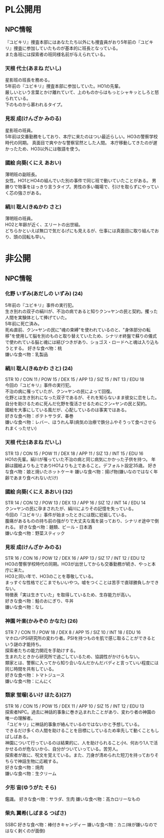
# PL公開用
## NPC情報
『ユビキリ』捜査本部にはあなたたち以外にも捜査員がおり5年前の『ユビキリ』捜査に参加していたものが基本的に班長となっている。  
また各班には探索者の班同様名前が与えられている。  

### 天根 代士(あまね だいし)
星影班の班長を務める。  
5年前の『ユビキリ』捜査本部に参加していた。HO1の先輩。  
厳しいという言葉とかけ離れていて、上のものからはもっとシャキッとしろと怒られている。  
下のものから慕われるタイプ。  

### 見坂 成(けんざか みのる)
星影班の班員。  
5年前は交番勤務をしており、本庁に来たのはつい最近らしい。HO3の警察学校時代の同期。
真面目で爽やかな警察官然とした人間。
本庁移動してきたのが遅かったため、HO3以外には敬語を使う。  

### 國絵 向葵(くにえ あおい)
薄明班の副班長。  
女性。HO1とHO4の組んでいた別の事件で同じ班で動いていたことがある。
男勝りで物事をはっきり言うタイプ。男性の多い職場で、引けを取らずにやっていく芯の強さがある。  

### 絹川 聡人(きぬかわ さと)
薄明班の班員。  
HO2と年齢が近く、エリートの出世組。  
どちらかといえば無口で気だるげにも見えるが、仕事には真面目に取り組んでおり、頭の回転も早い。  


# 非公開
## NPC情報
### 化野 いずみ(あだしの いずみ) (24)
5年前の『ユビキリ』事件の実行犯。  
生き別れの双子の絹川が、不治の病であると知りクン=ヤンの民と契約。攫った人間を実験体として捧げていた。  
5年前に死亡済み。  
死ぬ直前、クン=ヤンの民に"魂の束縛"を使われているのと、"身体部分の転移"を使用して脳を別のものと取り替えていたため、シナリオ終盤で蘇りの儀式で使われている脳と魂には結びつきがあり、ショゴス・ロードへと魂は入り込もうとする。
好きな食べ物：桃  
嫌いな食べ物：乳製品  

### 絹川 聡人(きぬかわ さと) (24)
STR 10 / CON 11 / POW 15 / DEX 15 / APP 13 / SIZ 15 / INT 13 / EDU 18  
今回の『ユビキリ』事件の実行犯。  
不治の病に罹っていたが、クン=ヤンの民によって回復。  
化野とは生き別れになった双子であるが、それを知らないまま彼女に恋をした。  
自分を助けるために死んだ化野を復活させるためにクン=ヤンの民と契約。  
國絵を大事にしている風だが、心配しているのは事実ではある。  
好きな食べ物：ポテトサラダ、春巻  
嫌いな食べ物：レバー、ほうれん草(病気の治療で鉄分ふやそうって食べさせられまくったせい)  

### 天根 代士(あまね だいし)
STR 13 / CON 15 / POW 11 / DEX 18 / APP 11 / SIZ 13 / INT 15 / EDU 16  
HO1の先輩。絹川が罹っていた不治の病と同じ病気にかかった子供を持つ。
年齢は國絵よりも上でありHO1よりも上であること。デフォルト設定35歳。
好きな食べ物：娘と焼いたホットケーキ
嫌いな食べ物：揚げ物(嫌いなのではなく年齢であまり食べれないだけ)  

### 國絵 向葵(くにえ あおい) (32)
STR 14 / CON 12 / POW 13 / DEX 13 / APP 16 / SIZ 12 / INT 14 / EDU 14  
クン=ヤンの民に孕まされたが、絹川によりその記憶を失っている。  
今回の『ユビキリ』事件が始まったときには既に妊娠している。  
腹痛があるものの持ち前の強がりで大丈夫な風を装っており、シナリオ途中で倒れる。
好きな食べ物：麺類、ビール・日本酒  
嫌いな食べ物：野菜スティック

### 見坂 成(けんざか みのる)
STR 16 / CON 16 / POW 12 / DEX 16 / APP 13 / SIZ 17 / INT 12 / EDU 12  
HO3の警察学校時代の同期。HO3が出世してからも交番勤務が続き、やっと本庁に来た。  
HO3と同い年で、HO3のことを尊敬している。  
まっすぐな性格でどこまでもいいやつ。嘘をつくことは苦手で直球勝負しかできない。  
特徴表「実は生きていた」を取得しているため、生存能力が高い。  
好きな食べ物：鮭のおにぎり、牛丼  
嫌いな食べ物：なし  

### 神園 叶楽(かみぞの かなた) (26)
STR 7 / CON 11 / POW 18 / DEX 8 / APP 15 / SIZ 10 / INT 18 / EDU 16  
マホロバPSI研究所の変わり者。PSIを持つものを肌で感じ取ることができるという謎の才能持ち。  
探索者たちの能力開花を手助けする。  
生まれたときから研究所で過ごしているため、協調性がかけらもない。  
類家とは、警察に入ってから知り合いなんだかんだバディと言っていい程度には同じ時間を共有している。  
好きな食べ物：トマトジュース  
嫌いな食べ物：にんにく  


### 類家 蛍瑠(るいけ ほたる)(27)
STR 16 / CON 15 / POW 15 / DEX 11 / APP 10 / SIZ 15 / INT 12 / EDU 13  
探索者NPC。過去に神話的事象に巻き込まれたことがあり、変わり者の神園の唯一の理解者。  
「ユビキリ」に神話的事象が絡んでいるのではないかと予想している。  
できるだけ多くの人間を助けることを目標にしているため率先して動くこともしばしばある。  
神園について行っているのは結果的に、人を助けられること小t、何おり1人で活かせるのが危ないから、自分がついていっている。苦労人。  
探索者が故に、呪文を覚えている。また、刀身が清められた短刀を持っておりそちらで神話生物に応戦する。  
好きな食べ物：焼肉  
嫌いな食べ物：生クリーム  

### 夕形 宙(ゆうがた そら)
鑑識。
好きな食べ物：サラダ、生肉
嫌いな食べ物：高カロリーなもの

### 柴丸 翼希(しばまる つばさ)
SSBC
好きな食べ物：棒付きキャンディー
嫌いな食べ物：カニ(味が嫌いなのではなく剥くのが面倒)
